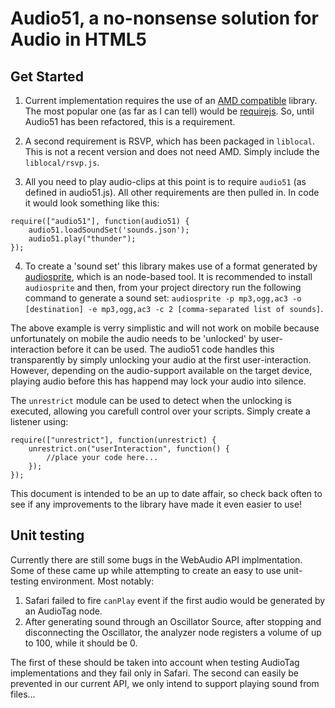 # Audio51, a no-nonsense solution for Audio in HTML5

## Get Started

1. Current implementation requires the use of an [AMD compatible][1] library. The most popular one (as far as I can tell) would be [requirejs][2]. So, until Audio51 has been refactored, this is a requirement.

2. A second requirement is RSVP, which has been packaged in `liblocal`. This is not a recent version and does not need AMD. Simply include the `liblocal/rsvp.js`.

3. All you need to play audio-clips at this point is to require `audio51` (as defined in audio51.js). All other requirements are then pulled in. In code it would look something like this:
```
require(["audio51"], function(audio51) {
	audio51.loadSoundSet('sounds.json');
	audio51.play("thunder");
});
```

4. To create a 'sound set' this library makes use of a format generated by [audiosprite][3], which is an node-based tool. It is recommended to install `audiosprite` and then, from your project directory run the following command to generate a sound set: `audiosprite -p mp3,ogg,ac3 -o [destination] -e mp3,ogg,ac3 -c 2 [comma-separated list of sounds]`.

The above example is verry simplistic and will not work on mobile because unfortunately on mobile the audio needs to be 'unlocked' by user-interaction before it can be used. The audio51 code handles this transparently by simply unlocking your audio at the first user-interaction. However, depending on the audio-support available on the target device, playing audio before this has happend may lock your audio into silence.

The `unrestrict` module can be used to detect when the unlocking is executed, allowing you carefull control over your scripts. Simply create a listener using:
```
require(["unrestrict"], function(unrestrict) {
	unrestrict.on("userInteraction", function() {
		//place your code here...
	});
});
```

This document is intended to be an up to date affair, so check back often to see if any improvements to the library have made it even easier to use!

## Unit testing

Currently there are still some bugs in the WebAudio API implmentation. Some of these came up while attempting to create an easy to use unit-testing environment. Most notably:

1. Safari failed to fire `canPlay` event if the first audio would be generated by an AudioTag node.
2. After generating sound through an Oscillator Source, after stopping and disconnecting the Oscillator, the analyzer node registers a volume of up to 100, while it should be 0.

The first of these should be taken into account when testing AudioTag implementations and they fail only in Safari. The second can easily be prevented in our current API, we only intend to support playing sound from files...

[1]: https://github.com/amdjs/amdjs-api/wiki/AMD
[2]: http://requirejs.org/
[3]: https://github.com/tonistiigi/audiosprite